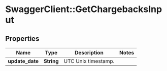 # SwaggerClient::GetChargebacksInput

## Properties
Name | Type | Description | Notes
------------ | ------------- | ------------- | -------------
**update_date** | **String** | UTC Unix timestamp. | 


